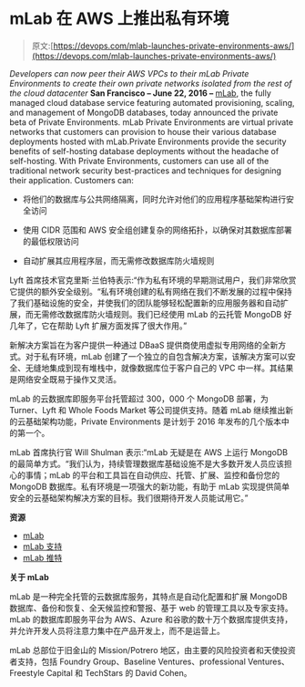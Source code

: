 # mLab 在 AWS 上推出私有环境

> 原文:[https://devops.com/mlab-launches-private-environments-aws/](https://devops.com/mlab-launches-private-environments-aws/)

*Developers can now peer their AWS VPCs to their mLab Private Environments to create their own private networks isolated from the rest of the cloud datacenter*
**San Francisco – June 22, 2016 –** [mLab](http://www.mlab.com/), the fully managed cloud database service featuring automated provisioning, scaling, and management of MongoDB databases, today announced the private beta of Private Environments. mLab Private Environments are virtual private networks that customers can provision to house their various database deployments hosted with mLab.Private Environments provide the security benefits of self-hosting database deployments without the headache of self-hosting. With Private Environments, customers can use all of the traditional network security best-practices and techniques for designing their application. Customers can:

*   将他们的数据库与公共网络隔离，同时允许对他们的应用程序基础架构进行安全访问

*   使用 CIDR 范围和 AWS 安全组创建复杂的网络拓扑，以确保对其数据库部署的最低权限访问

*   自动扩展其应用程序层，而无需修改数据库防火墙规则

Lyft 首席技术官克里斯·兰伯特表示:“作为私有环境的早期测试用户，我们非常欣赏它提供的额外安全级别。“私有环境创建的私有网络在我们不断发展的过程中保持了我们基础设施的安全，并使我们的团队能够轻松配置新的应用服务器和自动扩展，而无需修改数据库防火墙规则。我们已经使用 mLab 的云托管 MongoDB 好几年了，它在帮助 Lyft 扩展方面发挥了很大作用。”

新解决方案旨在为客户提供一种通过 DBaaS 提供商使用虚拟专用网络的全新方式。对于私有环境，mLab 创建了一个独立的自包含解决方案，该解决方案可以安全、无缝地集成到现有堆栈中，就像数据库位于客户自己的 VPC 中一样。其结果是网络安全既易于操作又灵活。

mLab 的云数据库即服务平台托管超过 300，000 个 MongoDB 部署，为 Turner、Lyft 和 Whole Foods Market 等公司提供支持。随着 mLab 继续推出新的云基础架构功能，Private Environments 是计划于 2016 年发布的几个版本中的第一个。

mLab 首席执行官 Will Shulman 表示:“mLab 无疑是在 AWS 上运行 MongoDB 的最简单方式。“我们认为，持续管理数据库基础设施不是大多数开发人员应该担心的事情；mLab 的平台和工具旨在自动供应、托管、扩展、监控和备份您的 MongoDB 数据库。私有环境是一项强大的新功能，有助于 mLab 实现提供简单安全的云基础架构解决方案的目标。我们很期待开发人员能试用它。”

**资源**

*   [mLab](https://mlab.com/)
*   [mLab 支持](/cdn-cgi/l/email-protection#9ae9efeaeaf5e8eedaf7f6fbf8b4f9f5f7)
*   [mLab 推特](https://twitter.com/mlab)

**关于 mLab**

mLab 是一种完全托管的云数据库服务，其特点是自动化配置和扩展 MongoDB 数据库、备份和恢复、全天候监控和警报、基于 web 的管理工具以及专家支持。mLab 的数据库即服务平台为 AWS、Azure 和谷歌的数十万个数据库提供支持，并允许开发人员将注意力集中在产品开发上，而不是运营上。

mLab 总部位于旧金山的 Mission/Potrero 地区，由主要的风险投资者和天使投资者支持，包括 Foundry Group、Baseline Ventures、professional Ventures、Freestyle Capital 和 TechStars 的 David Cohen。